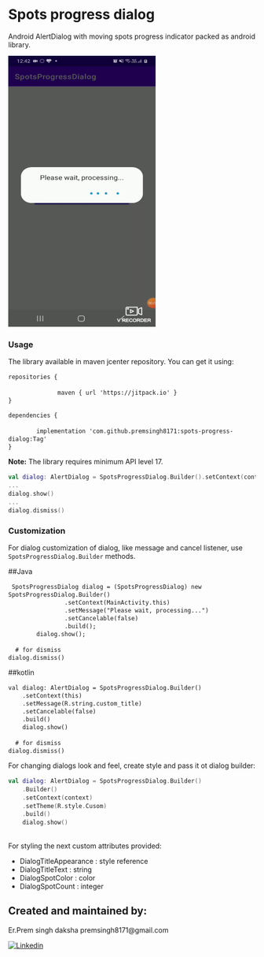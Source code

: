 # Spots  progress dialog


Android AlertDialog with moving spots progress indicator packed as android library.

<img src="https://github.com/premsingh8171/spots-progress-dialog/blob/main/app/src/main/res/drawable/spots.gif" width="300" height="550" />

### Usage

The library available in maven jcenter repository. You can get it using:
```dependency
repositories {

  			  maven { url 'https://jitpack.io' }
}

```

```
dependencies {

        implementation 'com.github.premsingh8171:spots-progress-dialog:Tag'
}
```

**Note:** The library requires minimum API level 17.

```kotlin
val dialog: AlertDialog = SpotsProgressDialog.Builder().setContext(context).build()
...
dialog.show()
...
dialog.dismiss()
```

### Customization

For dialog customization of dialog, like message and cancel listener, use `SpotsProgressDialog.Builder` methods.

##Java
```
 SpotsProgressDialog dialog = (SpotsProgressDialog) new SpotsProgressDialog.Builder()
                .setContext(MainActivity.this)
                .setMessage("Please wait, processing...")
                .setCancelable(false)
                .build();
        dialog.show();
         
  # for dismiss
dialog.dismiss()
```
##kotlin
``` 
val dialog: AlertDialog = SpotsProgressDialog.Builder()
    .setContext(this)
    .setMessage(R.string.custom_title)
    .setCancelable(false)
    .build()
    dialog.show()
    
  # for dismiss
dialog.dismiss()
```

For changing dialogs look and feel, create style and pass it ot dialog builder:
```kotlin
val dialog: AlertDialog = SpotsProgressDialog.Builder()
    .Builder()
    .setContext(context)
    .setTheme(R.style.Cusom)
    .build()
    dialog.show()
    
```

For styling the next custom attributes provided:
* DialogTitleAppearance : style reference
* DialogTitleText : string
* DialogSpotColor : color
* DialogSpotCount : integer

<h2>Created and maintained by:</h2>
<p>Er.Prem singh daksha  premsingh8171@gmail.com</p>
<p><a href="https://www.linkedin.com/in/prem-singh-daksha-82az/"> <img src="https://github.com/anitaa1990/DeviceInfo-Sample/blob/master/media/linkedin-icon.png" alt="Linkedin" style="max-width:100%;"> </a></p>
